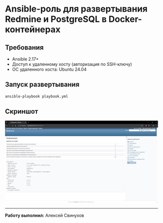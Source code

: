 # Ansible-роль для развертывания Redmine и PostgreSQL в Docker-контейнерах

## Требования

- Ansible 2.17+
- Доступ к удаленному хосту (авторизация по SSH-ключу)
- ОС удаленного хоста: Ubuntu 24.04

## Запуск развертывания
```bash
ansible-playbook playbook.yml
```
## Скриншот
<img width="900" alt="image" src="screenshots/redmine.jpg">

---
**Работу выполнил:** Алексей Свинухов
